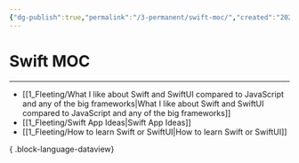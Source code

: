 ```yaml
---
{"dg-publish":true,"permalink":"/3-permanent/swift-moc/","created":"2023-09-17T08:56:04.721-05:00","updated":"2023-09-17T08:56:27.005-05:00"}
---
```


# Swift MOC
---
- [[1_Fleeting/What I like about Swift and SwiftUI compared to JavaScript and any of the big frameworks\|What I like about Swift and SwiftUI compared to JavaScript and any of the big frameworks]]
- [[1_Fleeting/Swift App Ideas\|Swift App Ideas]]
- [[1_Fleeting/How to learn Swift or SwiftUI\|How to learn Swift or SwiftUI]]

{ .block-language-dataview}